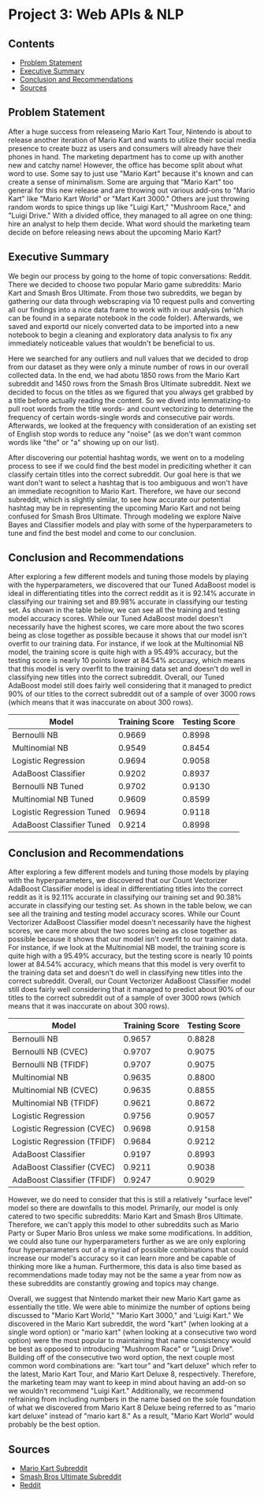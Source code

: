 # Project 3: Web APIs & NLP

## Contents
- [Problem Statement](#Problem-Statement)
- [Executive Summary](#Executive-Summary)
- [Conclusion and Recommendations](#Conclusion-and-Recommendations)
- [Sources](#Sources)

## Problem Statement
After a huge success from releaseing Mario Kart Tour, Nintendo is about to release another iteration of Mario Kart and wants to utilize their social media presence to create buzz as users and consumers will already have their phones in hand. The marketing department has to come up with another new and catchy name! However, the office has become split about what word to use. Some say to just use "Mario Kart" because it's known and can create a sense of minimalism. Some are arguing that "Mario Kart" too general for this new release and are throwing out various add-ons to "Mario Kart" like "Mario Kart World" or "Mart Kart 3000." Others are just throwing random words to spice things up like "Luigi Kart," "Mushroom Race," and "Luigi Drive." With a divided office, they managed to all agree on one thing: hire an analyst to help them decide. What word should the marketing team decide on before releasing news about the upcoming Mario Kart? 

## Executive Summary
We begin our process by going to the home of topic conversations: Reddit. There we decided to choose two popular Mario game subreddits: Mario Kart and Smash Bros Ultimate. From those two subreddits, we began by gathering our data through webscraping via 10 request pulls and converting all our findings into a nice data frame to work with in our analysis (which can be found in a separate notebook in the code folder). Afterwards, we saved and exportd our nicely converted data to be imported into a new notebook to begin a cleaning and exploratory data analysis to fix any immediately noticeable values that wouldn't be beneficial to us. 

Here we searched for any outliers and null values that we decided to drop from our dataset as they were only a minute number of rows in our overall collected data. In the end, we had abotu 1850 rows from the Mario Kart subreddit and 1450 rows from the Smash Bros Ultimate subreddit. Next we decided to focus on the titles as we figured that you always get grabbed by a title before actually reading the content. So we dived into lemmatizing-to pull root words from the title words- and count vectorizing to determine the frequency of certain words-single words and consecutive pair words. Afterwards, we looked at the frequency with consideration of an existing set of English stop words to reduce any "noise" (as we don't want common words like "the" or "a" showing up on our list). 

After discovering our potential hashtag words, we went on to a modeling process to see if we could find the best model in prediciting whether it can classify certain titles into the correct subreddit. Our goal here is that we want don't want to select a hashtag that is too ambiguous and won't have an immediate recognition to Mario Kart. Therefore, we have our second subreddit, which is slightly similar, to see how accurate our potential hashtag may be in representing the upcoming Mario Kart and not being confused for Smash Bros Ultimate. Through modeling we explore Naive Bayes and Classifier models and play with some of the hyperparameters to tune and find the best model and come to our conclusion.

## Conclusion and Recommendations
After exploring a few different models and tuning those models by playing with the hyperparameters, we discovered that our Tuned AdaBoost model is ideal in differentiating titles into the correct reddit as it is 92.14% accurate in classifying our training set and 89.98% accurate in classifying our testing set. As shown in the table below, we can see all the training and testing model accuracy scores. While our Tuned AdaBoost model doesn't necessarily have the highest scores, we care more about the two scores being as close together as possible because it shows that our model isn't overfit to our training data. For instance, if we look at the Multinomial NB model, the training score is quite high with a 95.49% accuracy, but the testing score is nearly 10 points lower at 84.54% accuracy, which means that this model is very overfit to the training data set and doesn't do well in classifying new titles into the correct subreddit. Overall, our Tuned AdaBoost model still does fairly well considering that it managed to predict 90% of our titles to the correct subreddit out of a sample of over 3000 rows (which means that it was inaccurate on about 300 rows). 

|Model|Training Score|Testing Score|
|---|---|---|
|Bernoulli NB|0.9669|0.8998|
|Multinomial NB|0.9549|0.8454|
|Logistic Regression|0.9694|0.9058|
|AdaBoost Classifier|0.9202|0.8937|
|Bernoulli NB Tuned|0.9702|0.9130|
|Multinomial NB Tuned|0.9609|0.8599|
|Logistic Regression Tuned|0.9694|0.9118|
|AdaBoost Classifier Tuned|0.9214|0.8998|

## Conclusion and Recommendations
After exploring a few different models and tuning those models by playing with the hyperparameters, we discovered that our Count Vectorizer AdaBoost Classifier model is ideal in differentiating titles into the correct reddit as it is 92.11% accurate in classifying our training set and 90.38% accurate in classifying our testing set. As shown in the table below, we can see all the training and testing model accuracy scores. While our Count Vectorizer AdaBoost Classifier model doesn't necessarily have the highest scores, we care more about the two scores being as close together as possible because it shows that our model isn't overfit to our training data. For instance, if we look at the Multinomial NB model, the training score is quite high with a 95.49% accuracy, but the testing score is nearly 10 points lower at 84.54% accuracy, which means that this model is very overfit to the training data set and doesn't do well in classifying new titles into the correct subreddit. Overall, our Count Vectorizer AdaBoost Classifier model still does fairly well considering that it managed to predict about 90% of our titles to the correct subreddit out of a sample of over 3000 rows (which means that it was inaccurate on about 300 rows). 

|Model|Training Score|Testing Score|
|---|---|---|
|Bernoulli NB|0.9657|0.8828|
|Bernoulli NB (CVEC)|0.9707|0.9075|
|Bernoulli NB (TFIDF)|0.9707|0.9075|
|Multinomial NB|0.9635|0.8800|
|Multinomial NB (CVEC)|0.9635|0.8855|
|Multinomial NB (TFIDF)|0.9621|0.8672|
|Logistic Regression|0.9756|0.9057|
|Logistic Regression (CVEC)|0.9698|0.9158|
|Logistic Regression (TFIDF)|0.9684|0.9212|
|AdaBoost Classifier|0.9197|0.8993|
|AdaBoost Classifier (CVEC)|0.9211|0.9038|
|AdaBoost Classifier (TFIDF)|0.9247|0.9029|

However, we do need to consider that this is still a relatively "surface level" model so there are downfalls to this model. Primarily, our model is only catered to two specific subreddits: Mario Kart and Smash Bros Ultimate. Therefore, we can't apply this model to other subreddits such as Mario Party or Super Mario Bros unless we make some modifications. In addition, we could also tune our hyperparameters further as we are only exploring four hyperparameters out of a myriad of possible combinations that could increase our model's accuracy so it can learn more and be capable of thinking more like a human. Furthermore, this data is also time based as recommendations made today may not be the same a year from now as these subreddits are constantly growing and topics may change. 

Overall, we suggest that Nintendo market their new Mario Kart game as essentially the title. We were able to minimize the number of options being discussed to "Mario Kart World," "Mario Kart 3000," and 'Luigi Kart." We discovered in the Mario Kart subreddit, the word "kart" (when looking at a single word option) or "mario kart" (when looking at a consecutive two word option) were the most popular to maintaining that name consistency would be best as opposed to introducing "Mushroom Race" or "Luigi Drive". Building off of the consecutive two word option, the next couple most common word combinations are: "kart tour" and "kart deluxe" which refer to the latest, Mario Kart Tour, and Mario Kart Deluxe 8, respectively. Therefore, the marketing team may want to keep in mind about having an add-on so we wouldn't recommend "Luigi Kart." Additionally, we recommend refraining from including numbers in the name based on the sole foundation of what we discovered from Mario Kart 8 Deluxe being referred to as "mario kart deluxe" instead of "mario kart 8." As a result, "Mario Kart World" would probably be the best option. 

## Sources
- [Mario Kart Subreddit](https://www.reddit.com/r/mariokart/)
- [Smash Bros Ultimate Subreddit](https://www.reddit.com/r/SmashBrosUltimate/)
- [Reddit](https://www.redditinc.com/)